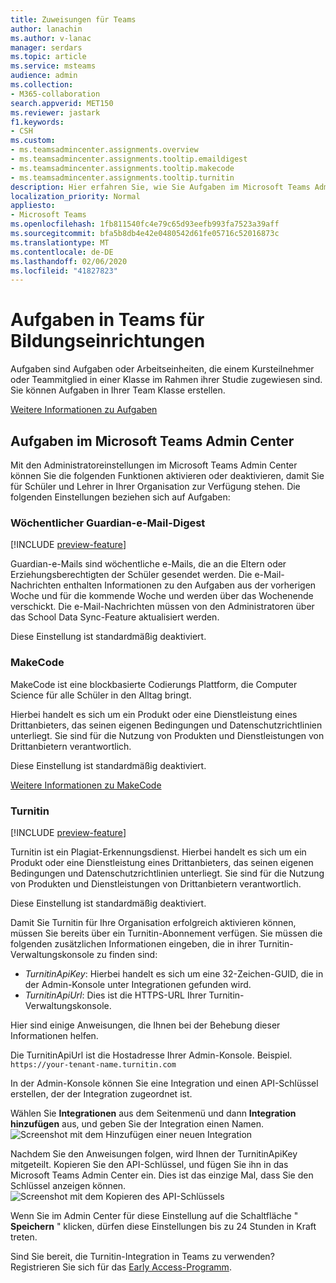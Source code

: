 ```yaml
---
title: Zuweisungen für Teams
author: lanachin
ms.author: v-lanac
manager: serdars
ms.topic: article
ms.service: msteams
audience: admin
ms.collection:
- M365-collaboration
search.appverid: MET150
ms.reviewer: jastark
f1.keywords:
- CSH
ms.custom:
- ms.teamsadmincenter.assignments.overview
- ms.teamsadmincenter.assignments.tooltip.emaildigest
- ms.teamsadmincenter.assignments.tooltip.makecode
- ms.teamsadmincenter.assignments.tooltip.turnitin
description: Hier erfahren Sie, wie Sie Aufgaben im Microsoft Teams Admin Center in Teams für Bildung verwalten.
localization_priority: Normal
appliesto:
- Microsoft Teams
ms.openlocfilehash: 1fb811540fc4e79c65d93eefb993fa7523a39aff
ms.sourcegitcommit: bfa5b8db4e42e0480542d61fe05716c52016873c
ms.translationtype: MT
ms.contentlocale: de-DE
ms.lasthandoff: 02/06/2020
ms.locfileid: "41827823"
---
```

# <a name="assignments-in-teams-for-education"></a>Aufgaben in Teams für Bildungseinrichtungen

Aufgaben sind Aufgaben oder Arbeitseinheiten, die einem Kursteilnehmer oder Teammitglied in einer Klasse im Rahmen ihrer Studie zugewiesen sind. Sie können Aufgaben in Ihrer Team Klasse erstellen.

[Weitere Informationen zu Aufgaben](https://support.office.com/article/microsoft-teams-5aa4431a-8a3c-4aa5-87a6-b6401abea114?ui=en-US&rs=en-IE&ad=IE#ID0EAABAAA=Assignments)

## <a name="assignments-in-the-microsoft-teams-admin-center"></a>Aufgaben im Microsoft Teams Admin Center

Mit den Administratoreinstellungen im Microsoft Teams Admin Center können Sie die folgenden Funktionen aktivieren oder deaktivieren, damit Sie für Schüler und Lehrer in Ihrer Organisation zur Verfügung stehen. Die folgenden Einstellungen beziehen sich auf Aufgaben:

<a name="#bkemaildigest"> </a>
### <a name="weekly-guardian-email-digest"></a>Wöchentlicher Guardian-e-Mail-Digest
[!INCLUDE [preview-feature](../includes/preview-feature.md)]

Guardian-e-Mails sind wöchentliche e-Mails, die an die Eltern oder Erziehungsberechtigten der Schüler gesendet werden. Die e-Mail-Nachrichten enthalten Informationen zu den Aufgaben aus der vorherigen Woche und für die kommende Woche und werden über das Wochenende verschickt. Die e-Mail-Nachrichten müssen von den Administratoren über das School Data Sync-Feature aktualisiert werden.

Diese Einstellung ist standardmäßig deaktiviert.

<a name="bkmakecode"> </a>
### <a name="makecode"></a>MakeCode
MakeCode ist eine blockbasierte Codierungs Plattform, die Computer Science für alle Schüler in den Alltag bringt. 

Hierbei handelt es sich um ein Produkt oder eine Dienstleistung eines Drittanbieters, das seinen eigenen Bedingungen und Datenschutzrichtlinien unterliegt. Sie sind für die Nutzung von Produkten und Dienstleistungen von Drittanbietern verantwortlich.

Diese Einstellung ist standardmäßig deaktiviert.

[Weitere Informationen zu MakeCode](https://www.microsoft.com/makecode)

<a name="#turnitin"> </a>
### <a name="turnitin"></a>Turnitin
[!INCLUDE [preview-feature](../includes/preview-feature.md)]

Turnitin ist ein Plagiat-Erkennungsdienst. Hierbei handelt es sich um ein Produkt oder eine Dienstleistung eines Drittanbieters, das seinen eigenen Bedingungen und Datenschutzrichtlinien unterliegt. Sie sind für die Nutzung von Produkten und Dienstleistungen von Drittanbietern verantwortlich.

Diese Einstellung ist standardmäßig deaktiviert.

Damit Sie Turnitin für Ihre Organisation erfolgreich aktivieren können, müssen Sie bereits über ein Turnitin-Abonnement verfügen. Sie müssen die folgenden zusätzlichen Informationen eingeben, die in ihrer Turnitin-Verwaltungskonsole zu finden sind:

  * _TurnitinApiKey_: Hierbei handelt es sich um eine 32-Zeichen-GUID, die in der Admin-Konsole unter Integrationen gefunden wird.
  * _TurnitinApiUrl_: Dies ist die HTTPS-URL Ihrer Turnitin-Verwaltungskonsole.

Hier sind einige Anweisungen, die Ihnen bei der Behebung dieser Informationen helfen.

Die TurnitinApiUrl ist die Hostadresse Ihrer Admin-Konsole.
Beispiel. `https://your-tenant-name.turnitin.com`

In der Admin-Konsole können Sie eine Integration und einen API-Schlüssel erstellen, der der Integration zugeordnet ist.

Wählen Sie **Integrationen** aus dem Seitenmenü und dann **Integration hinzufügen** aus, und geben Sie der Integration einen Namen.
![Screenshot mit dem Hinzufügen einer neuen Integration](./educationImages/Assignments_mopo_turnitin2.png)

Nachdem Sie den Anweisungen folgen, wird Ihnen der TurnitinApiKey mitgeteilt. Kopieren Sie den API-Schlüssel, und fügen Sie ihn in das Microsoft Teams Admin Center ein.  Dies ist das einzige Mal, dass Sie den Schlüssel anzeigen können.
![Screenshot mit dem Kopieren des API-Schlüssels](./educationImages/Assignments_mopo_turnitin3.png)

Wenn Sie im Admin Center für diese Einstellung auf die Schaltfläche " **Speichern** " klicken, dürfen diese Einstellungen bis zu 24 Stunden in Kraft treten.

Sind Sie bereit, die Turnitin-Integration in Teams zu verwenden? Registrieren Sie sich für das [Early Access-Programm](https://www.turnitin.com/products/feedback-studio/microsoft-teams-integration).
